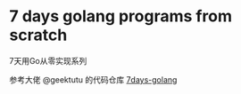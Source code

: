 # 7 days golang programs from scratch

7天用Go从零实现系列

参考大佬 @geektutu 的代码仓库 [7days-golang
](https://github.com/geektutu/7days-golang)
